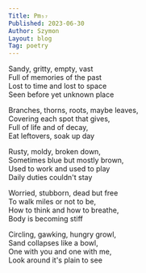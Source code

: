 ```yaml
---
Title: Pm₅₇  
Published: 2023-06-30
Author: Szymon  
Layout: blog  
Tag: poetry  
---
```

Sandy, gritty, empty, vast  
Full of memories of the past  
Lost to time and lost to space  
Seen before yet unknown place  

Branches, thorns, roots, maybe leaves,  
Covering each spot that gives,  
Full of life and of decay,  
Eat leftovers, soak up day  

Rusty, moldy, broken down,  
Sometimes blue but mostly brown,  
Used to work and used to play  
Daily duties couldn't stay  

Worried, stubborn, dead but free  
To walk miles or not to be,  
How to think and how to breathe,  
Body is becoming stiff  

Circling, gawking, hungry growl,  
Sand collapses like a bowl,  
One with you and one with me,  
Look around it's plain to see  